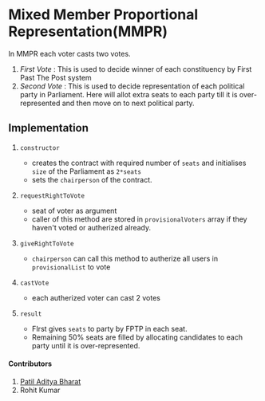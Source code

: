 # Mixed Member Proportional Representation(MMPR)

In MMPR each voter casts two votes.

1. *First Vote* : This is used to decide winner of each constituency by First Past The Post system
2. *Second Vote* : This is used to decide representation of each political party in Parliament.  Here will allot extra seats to each party till it is over-represented and then move on to next political party.

## Implementation

1. `constructor` 
   - creates the contract with required number of `seats` and initialises `size` of the Parliament as `2*seats`
   - sets the `chairperson` of the contract.

2. `requestRightToVote` 
   - seat of voter as argument
   - caller of this method are stored in `provisionalVoters` array if they haven't voted or autherized already.
3. `giveRightToVote`
   - `chairperson` can call this method to autherize all users in `provisionalList` to vote
4. `castVote`
   - each autherized voter can cast 2 votes
5. `result`
   - FIrst gives `seats` to party by FPTP in each seat.
   - Remaining 50% seats are filled by allocating candidates to each party until it is over-represented.

#### Contributors

1. [Patil Aditya Bharat](https://github.com/adip1343)
2. Rohit Kumar